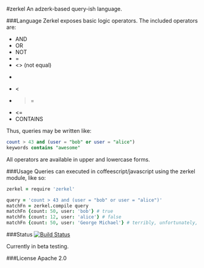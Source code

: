 #zerkel
An adzerk-based query-ish language.

###Language
Zerkel exposes basic logic operators. The included operators are:
 * AND
 * OR
 * NOT
 * =
 * <> (not equal)
 * >
 * <
 * >=
 * <=
 * CONTAINS

Thus, queries may be written like:

```sql
count > 43 and (user = "bob" or user = "alice")
keywords contains "awesome"
```

All operators are available in upper and lowercase forms.

###Usage
Queries can executed in coffeescript/javascript using the zerkel module, like so:

```coffeescript
zerkel = require 'zerkel'

query = 'count > 43 and (user = "bob" or user = "alice")'
matchFn = zerkel.compile query
matchFn {count: 50, user: 'bob'} # true
matchFn {count: 12, user: 'alice'} # false
matchFn {count: 50, user: 'George Michael'} # terribly, unfortunately, false
```

###Status
[![Build Status](https://travis-ci.org/adzerk/zerkel.png?branch=master)](https://travis-ci.org/adzerk/zerkel)

Currently in beta testing.

###License
Apache 2.0

